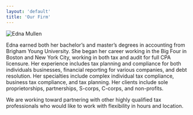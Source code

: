 ```yaml
---
layout: 'default'
title: 'Our Firm'
---
```


![Edna Mullen](/edna-mullen-taxes/edna-mullen2.jpg "Edna Mullen")

Edna earned both her bachelor’s and master’s degrees in accounting from Brigham Young University. She 
began her career working in the Big Four in Boston and New York City, working in both tax and audit for
full CPA licensure. Her experience includes tax planning and compliance for both individuals businesses,
financial reporting for various companies, and debt resolution. Her specialties include complex individual tax
compliance, business tax compliance, and tax planning. Her clients include sole proprietorships, partnerships,
S-corps, C-corps, and non-profits.

We are working toward partnering with other highly qualified tax professionals who would like to work with 
flexibility in hours and location.
